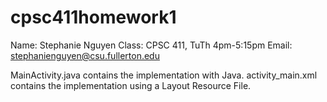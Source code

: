 # cpsc411homework1

Name: Stephanie Nguyen
Class: CPSC 411, TuTh 4pm-5:15pm
Email: stephanienguyen@csu.fullerton.edu

MainActivity.java contains the implementation with Java.
activity_main.xml contains the implementation using a Layout Resource File.
